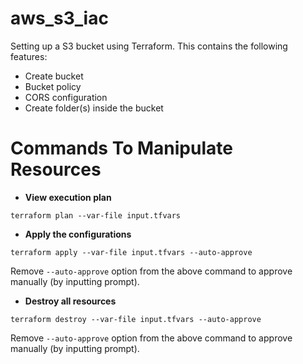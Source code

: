 # aws_s3_iac
Setting up a S3 bucket using Terraform. This contains the following features:
- Create bucket
- Bucket policy
- CORS configuration
- Create folder(s) inside the bucket


# Commands To Manipulate Resources
- **View execution plan**
```
terraform plan --var-file input.tfvars
```

- **Apply the configurations** 
```
terraform apply --var-file input.tfvars --auto-approve
```
Remove `--auto-approve` option from the above command to approve manually (by inputting prompt).

- **Destroy all resources**
```
terraform destroy --var-file input.tfvars --auto-approve
```
Remove `--auto-approve` option from the above command to approve manually (by inputting prompt).
